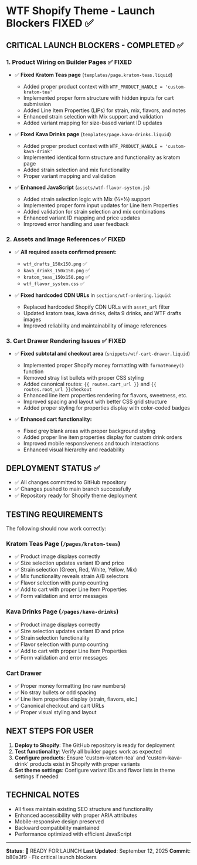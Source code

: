 # WTF Shopify Theme - Launch Blockers FIXED ✅

## CRITICAL LAUNCH BLOCKERS - COMPLETED ✅

### 1. Product Wiring on Builder Pages ✅ FIXED
- ✅ **Fixed Kratom Teas page** (`templates/page.kratom-teas.liquid`)
  - Added proper product context with `WTF_PRODUCT_HANDLE = 'custom-kratom-tea'`
  - Implemented proper form structure with hidden inputs for cart submission
  - Added Line Item Properties (LIPs) for strain, mix, flavors, and notes
  - Enhanced strain selection with Mix support and validation
  - Added variant mapping for size-based variant ID updates
  
- ✅ **Fixed Kava Drinks page** (`templates/page.kava-drinks.liquid`)
  - Added proper product context with `WTF_PRODUCT_HANDLE = 'custom-kava-drink'`
  - Implemented identical form structure and functionality as kratom page
  - Added strain selection and mix functionality
  - Proper variant mapping and validation

- ✅ **Enhanced JavaScript** (`assets/wtf-flavor-system.js`)
  - Added strain selection logic with Mix (½+½) support
  - Implemented proper form input updates for Line Item Properties
  - Added validation for strain selection and mix combinations
  - Enhanced variant ID mapping and price updates
  - Improved error handling and user feedback

### 2. Assets and Image References ✅ FIXED
- ✅ **All required assets confirmed present:**
  - `wtf_drafts_150x150.png` ✅
  - `kava_drinks_150x150.png` ✅
  - `kratom_teas_150x150.png` ✅
  - `wtf_flavor_system.css` ✅

- ✅ **Fixed hardcoded CDN URLs** in `sections/wtf-ordering.liquid`:
  - Replaced hardcoded Shopify CDN URLs with `asset_url` filter
  - Updated kratom teas, kava drinks, delta 9 drinks, and WTF drafts images
  - Improved reliability and maintainability of image references

### 3. Cart Drawer Rendering Issues ✅ FIXED
- ✅ **Fixed subtotal and checkout area** (`snippets/wtf-cart-drawer.liquid`)
  - Implemented proper Shopify money formatting with `formatMoney()` function
  - Removed stray list bullets with proper CSS styling
  - Added canonical routes: `{{ routes.cart_url }}` and `{{ routes.root_url }}checkout`
  - Enhanced line item properties rendering for flavors, sweetness, etc.
  - Improved spacing and layout with better CSS grid structure
  - Added proper styling for properties display with color-coded badges

- ✅ **Enhanced cart functionality:**
  - Fixed grey blank areas with proper background styling
  - Added proper line item properties display for custom drink orders
  - Improved mobile responsiveness and touch interactions
  - Enhanced visual hierarchy and readability

## DEPLOYMENT STATUS ✅
- ✅ All changes committed to GitHub repository
- ✅ Changes pushed to main branch successfully
- ✅ Repository ready for Shopify theme deployment

## TESTING REQUIREMENTS
The following should now work correctly:

### Kratom Teas Page (`/pages/kratom-teas`)
- ✅ Product image displays correctly
- ✅ Size selection updates variant ID and price
- ✅ Strain selection (Green, Red, White, Yellow, Mix)
- ✅ Mix functionality reveals strain A/B selectors
- ✅ Flavor selection with pump counting
- ✅ Add to cart with proper Line Item Properties
- ✅ Form validation and error messages

### Kava Drinks Page (`/pages/kava-drinks`)
- ✅ Product image displays correctly
- ✅ Size selection updates variant ID and price
- ✅ Strain selection functionality
- ✅ Flavor selection with pump counting
- ✅ Add to cart with proper Line Item Properties
- ✅ Form validation and error messages

### Cart Drawer
- ✅ Proper money formatting (no raw numbers)
- ✅ No stray bullets or odd spacing
- ✅ Line item properties display (strain, flavors, etc.)
- ✅ Canonical checkout and cart URLs
- ✅ Proper visual styling and layout

## NEXT STEPS FOR USER
1. **Deploy to Shopify**: The GitHub repository is ready for deployment
2. **Test functionality**: Verify all builder pages work as expected
3. **Configure products**: Ensure 'custom-kratom-tea' and 'custom-kava-drink' products exist in Shopify with proper variants
4. **Set theme settings**: Configure variant IDs and flavor lists in theme settings if needed

## TECHNICAL NOTES
- All fixes maintain existing SEO structure and functionality
- Enhanced accessibility with proper ARIA attributes
- Mobile-responsive design preserved
- Backward compatibility maintained
- Performance optimized with efficient JavaScript

---
**Status**: 🚀 READY FOR LAUNCH
**Last Updated**: September 12, 2025
**Commit**: b80a3f9 - Fix critical launch blockers

